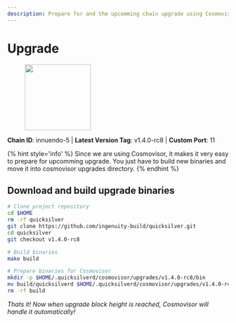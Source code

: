 ```yaml
---
description: Prepare for and the upcomming chain upgrade using Cosmovisor.
---
```


# Upgrade

<figure><img src="https://raw.githubusercontent.com/kj89/testnet_manuals/main/pingpub/logos/quicksilver.png" width="150" alt=""><figcaption></figcaption></figure>

**Chain ID**: innuendo-5 | **Latest Version Tag**: v1.4.0-rc8 | **Custom Port**: 11

{% hint style='info' %}
Since we are using Cosmovisor, it makes it very easy to prepare for upcomming upgrade.
You just have to build new binaries and move it into cosmovisor upgrades directory.
{% endhint %}

## Download and build upgrade binaries

```bash
# Clone project repository
cd $HOME
rm -rf quicksilver
git clone https://github.com/ingenuity-build/quicksilver.git
cd quicksilver
git checkout v1.4.0-rc8

# Build binaries
make build

# Prepare binaries for Cosmovisor
mkdir -p $HOME/.quicksilverd/cosmovisor/upgrades/v1.4.0-rc8/bin
mv build/quicksilverd $HOME/.quicksilverd/cosmovisor/upgrades/v1.4.0-rc8/bin/
rm -rf build
```

*Thats it! Now when upgrade block height is reached, Cosmovisor will handle it automatically!*
